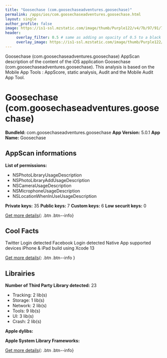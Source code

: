 ```yaml
---
title: "Goosechase (com.goosechaseadventures.goosechase)"
permalink: /apps/ios/com.goosechaseadventures.goosechase.html
layout: single
author_profile: false
image: https://is1-ssl.mzstatic.com/image/thumb/Purple122/v4/7b/97/91/7b9791f2-a692-e874-4aba-de6109cf6f84/AppIcon-0-0-1x_U007emarketing-0-0-0-7-0-0-sRGB-0-0-0-GLES2_U002c0-512MB-85-220-0-0.png/512x512bb.jpg
header: 
     overlay_filter: 0.5 # same as adding an opacity of 0.5 to a black background
     overlay_image: https://is1-ssl.mzstatic.com/image/thumb/Purple122/v4/7b/97/91/7b9791f2-a692-e874-4aba-de6109cf6f84/AppIcon-0-0-1x_U007emarketing-0-0-0-7-0-0-sRGB-0-0-0-GLES2_U002c0-512MB-85-220-0-0.png/512x512bb.jpg
---
```

Goosechase (com.goosechaseadventures.goosechase) AppScan description of the content of the iOS application Goosechase (com.goosechaseadventures.goosechase). This analysis is based on the Mobile App Tools : AppScore, static analysis, Audit and the Mobile Audit App Tool.

# Goosechase (com.goosechaseadventures.goosechase)

**BundleId:** com.goosechaseadventures.goosechase
**App Version:** 5.0.1
**App Name:** Goosechase


## AppScan informations 

**List of permissions:** 
- NSPhotoLibraryUsageDescription
- NSPhotoLibraryAddUsageDescription
- NSCameraUsageDescription
- NSMicrophoneUsageDescription
- NSLocationWhenInUseUsageDescription
  
  
**Private keys:** 35
**Public keys:** 7
**Custom keys:** 6
**Low securit keys:** 0
  
[Get more details](/pricing.html){: .btn .btn--info}

## Cool Facts

Twitter Login detected
Facebook Login detected
Native App
supported devices iPhone & iPad
build using Xcode 13
  
[Get more details](/pricing.html){: .btn .btn--info }

## Librairies 
**Number of Third Party Library detected:** 23
- Tracking: 2 lib(s)
- Storage: 1 lib(s)
- Network: 2 lib(s)
- Tools: 9 lib(s)
- UI: 3 lib(s)
- Crash: 2 lib(s)


**Apple dylibs:**


**Apple System Library Frameworks:**


  
[Get more details](/pricing.html){: .btn .btn--info}

